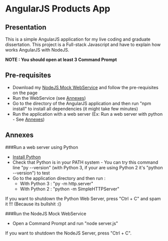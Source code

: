 # AngularJS Products App

## Presentation
This is a simple AngularJS application for my live coding and graduate dissertation. This project is a Full-stack Javascript and have to explain how works AngularJS with NodeJS.

**NOTE : You should open at least 3 Command Prompt**

## Pre-requisites
- Download my [NodeJS Mock WebService](https://github.com/MISTERSOFT/nodejs-mock-webservice) and follow the pre-requisites on the page
- Run the WebService (see [Annexes](https://github.com/MISTERSOFT/angularjs-products-app#run-the-nodejs-mock-webservice))
- Go to the directory of the AngularJS application and then run "npm install" to install all dependencies (it might take few minutes)
- Run the application with a web server (Ex: Run a web server with python - See [Annexes](https://github.com/MISTERSOFT/angularjs-products-app#run-a-web-server-using-python))

## Annexes
###Run a web server using Python
- [Install Python](https://www.python.org/downloads/)
- Check that Python is in your PATH system - You can try this command line "py --version" (with Python 3, if your are using Python 2 it's "python --version") to test
- Go to the application directory and then run :
    - With Python 3 : "py -m http.server"
    - With Python 2 : "python -m SimpleHTTPServer"

If you want to shutdown the Python Web Server, press "Ctrl + C" and spam it !!! (Because its bullshit :()


###Run the NodeJS Mock WebService
- Open a Command Prompt and run "node server.js"

If you want to shutdown the NodeJS Server, press "Ctrl + C".